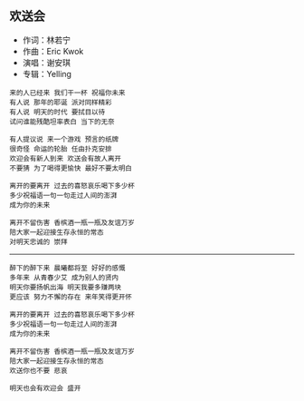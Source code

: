 ## 欢送会

* 作词：林若宁
* 作曲：Eric Kwok
* 演唱：谢安琪
* 专辑：Yelling

```
来的人已经来 我们干一杯 祝福你未来
有人说 那年的耶诞 派对同样精彩
有人说 明天的时代 要拭目以待
试问谁能残酷坦率表白 当下的无奈

有人提议说 来一个游戏 预言的纸牌
很奇怪 命运的轮胎 任由扑克安排
欢迎会有新人到来 欢送会有故人离开
不要猜 为了喝得更愉快 最好不要太明白

离开的要离开 过去的喜怒哀乐喝下多少杯
多少祝福语一句一句走过人间的澎湃
成为你的未来

离开不留伤害 香槟酒一瓶一瓶及友谊万岁
陪大家一起迎接生存永恒的常态
对明天忠诚的 崇拜
```

---

```
醉下的醉下来 晨曦都将至 好好的感慨
多年来 从青春少艾 成为别人的贤内
明天你要扬帆出海 明天我要多赚两块
更应该 努力不懈的存在 来年笑得更开怀

离开的要离开 过去的喜怒哀乐喝下多少杯
多少祝福语一句一句走过人间的澎湃
成为你的未来

离开不留伤害 香槟酒一瓶一瓶及友谊万岁
陪大家一起迎接生存永恒的常态
欢送你也不要 悲哀

明天也会有欢迎会 盛开
```
